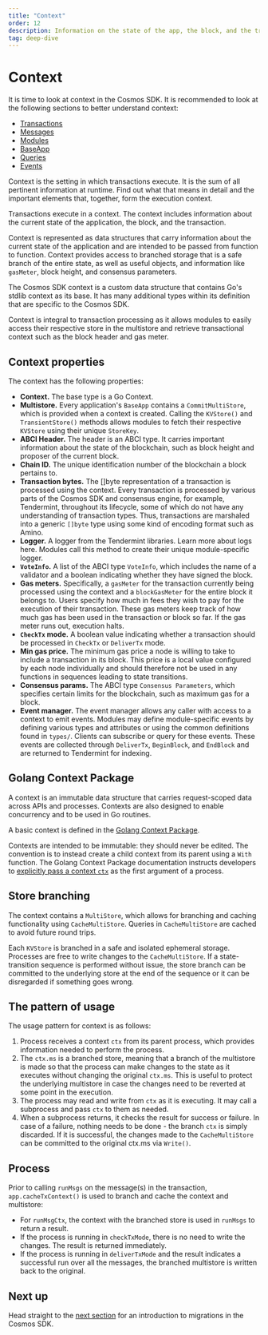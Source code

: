 ```yaml
---
title: "Context"
order: 12
description: Information on the state of the app, the block, and the transaction
tag: deep-dive
---
```


# Context

<HighlightBox type="synopsis">

It is time to look at context in the Cosmos SDK. It is recommended to look at the following sections to better understand context:

* [Transactions](./transactions.md)
* [Messages](./messages.md)
* [Modules](./modules.md)
* [BaseApp](./base-app.md)
* [Queries](./queries.md)
* [Events](./events.md)

Context is the setting in which transactions execute. It is the sum of all pertinent information at runtime. Find out what that means in detail and the important elements that, together, form the execution context. 

</HighlightBox>

Transactions execute in a context. The context includes information about the current state of the application, the block, and the transaction.

Context is represented as data structures that carry information about the current state of the application and are intended to be passed from function to function. Context provides access to branched storage that is a safe branch of the entire state, as well as useful objects, and information like `gasMeter`, block height, and consensus parameters.

The Cosmos SDK context is a custom data structure that contains Go's stdlib context as its base. It has many additional types within its definition that are specific to the Cosmos SDK.

Context is integral to transaction processing as it allows modules to easily access their respective store in the multistore and retrieve transactional context such as the block header and gas meter.

## Context properties

The context has the following properties:

* **Context.** The base type is a Go Context.
* **Multistore.** Every application's `BaseApp` contains a `CommitMultiStore`, which is provided when a context is created. Calling the `KVStore()` and `TransientStore()` methods allows modules to fetch their respective `KVStore` using their unique `StoreKey`.
* **ABCI Header.** The header is an ABCI type. It carries important information about the state of the blockchain, such as block height and proposer of the current block.
* **Chain ID.** The unique identification number of the blockchain a block pertains to.
* **Transaction bytes.** The []byte representation of a transaction is processed using the context. Every transaction is processed by various parts of the Cosmos SDK and consensus engine, for example, Tendermint, throughout its lifecycle, some of which do not have any understanding of transaction types. Thus, transactions are marshaled into a generic `[]byte` type using some kind of encoding format such as Amino.
* **Logger.** A logger from the Tendermint libraries. Learn more about logs here. Modules call this method to create their unique module-specific logger.
* **`VoteInfo`.** A list of the ABCI type `VoteInfo`, which includes the name of a validator and a boolean indicating whether they have signed the block.
* **Gas meters.** Specifically, a `gasMeter` for the transaction currently being processed using the context and a `blockGasMeter` for the entire block it belongs to. Users specify how much in fees they wish to pay for the execution of their transaction. These gas meters keep track of how much gas has been used in the transaction or block so far. If the gas meter runs out, execution halts.
* **`CheckTx` mode.** A boolean value indicating whether a transaction should be processed in `CheckTx` or `DeliverTx` mode.
* **Min gas price.** The minimum gas price a node is willing to take to include a transaction in its block. This price is a local value configured by each node individually and should therefore not be used in any functions in sequences leading to state transitions.
* **Consensus params.** The ABCI type `Consensus Parameters`, which specifies certain limits for the blockchain, such as maximum gas for a block.
* **Event manager.** The event manager allows any caller with access to a context to emit events. Modules may define module-specific events by defining various types and attributes or using the common definitions found in `types/`. Clients can subscribe or query for these events. These events are collected through `DeliverTx`, `BeginBlock`, and `EndBlock` and are returned to Tendermint for indexing.

## Golang Context Package

A context is an immutable data structure that carries request-scoped data across APIs and processes. Contexts are also designed to enable concurrency and to be used in Go routines.

<HighlightBox type="info">

A basic context is defined in the [Golang Context Package](https://pkg.go.dev/context).

</HighlightBox>

Contexts are intended to be immutable: they should never be edited. The convention is to instead create a child context from its parent using a `With` function. The Golang Context Package documentation instructs developers to [explicitly pass a context `ctx`](https://pkg.go.dev/context) as the first argument of a process.

## Store branching

The context contains a `MultiStore`, which allows for branching and caching functionality using `CacheMultiStore`. Queries in `CacheMultiStore` are cached to avoid future round trips.

Each `KVStore` is branched in a safe and isolated ephemeral storage. Processes are free to write changes to the `CacheMultiStore`. If a state-transition sequence is performed without issue, the store branch can be committed to the underlying store at the end of the sequence or it can be disregarded if something goes wrong.

## The pattern of usage

The usage pattern for context is as follows:

1. Process receives a context `ctx` from its parent process, which provides information needed to perform the process.
2. The `ctx.ms` is a branched store, meaning that a branch of the multistore is made so that the process can make changes to the state as it executes without changing the original `ctx.ms`. This is useful to protect the underlying multistore in case the changes need to be reverted at some point in the execution.
3. The process may read and write from `ctx` as it is executing. It may call a subprocess and pass `ctx` to them as needed.
4. When a subprocess returns, it checks the result for success or failure. In case of a failure, nothing needs to be done - the branch `ctx` is simply discarded. If it is successful, the changes made to the `CacheMultiStore` can be committed to the original ctx.ms via `Write()`.

## Process

Prior to calling `runMsgs` on the message(s) in the transaction, `app.cacheTxContext()` is used to branch and cache the context and multistore:

* For `runMsgCtx`, the context with the branched store is used in `runMsgs` to return a result.
* If the process is running in `checkTxMode`, there is no need to write the changes. The result is returned immediately.
* If the process is running in `deliverTxMode` and the result indicates a successful run over all the messages, the branched multistore is written back to the original.

## Next up

Head straight to the [next section](./migrations.md) for an introduction to migrations in the Cosmos SDK.
